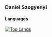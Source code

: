 ### Daniel Szogyenyi

#### Languages

[![Top Langs](https://github-readme-stats.vercel.app/api/top-langs/?username=szogyenyid&layout=compact)](https://github.com/anuraghazra/github-readme-stats)
